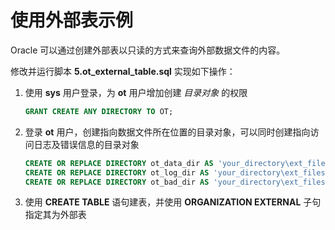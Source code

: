 # 使用外部表示例

Oracle 可以通过创建外部表以只读的方式来查询外部数据文件的内容。

修改并运行脚本 **5.ot_external_table.sql** 实现如下操作：

1. 使用 **sys** 用户登录，为 **ot** 用户增加创建 *目录对象* 的权限

   ```sql
   GRANT CREATE ANY DIRECTORY TO OT;
   ```

2. 登录 **ot** 用户，创建指向数据文件所在位置的目录对象，可以同时创建指向访问日志及错误信息的目录对象

   ```sql
   CREATE OR REPLACE DIRECTORY ot_data_dir AS 'your_directory\ext_files\data';
   CREATE OR REPLACE DIRECTORY ot_log_dir AS 'your_directory\ext_files\log';
   CREATE OR REPLACE DIRECTORY ot_bad_dir AS 'your_directory\ext_files\bad';
   ```

3. 使用 **CREATE TABLE** 语句建表，并使用 **ORGANIZATION EXTERNAL** 子句指定其为外部表

